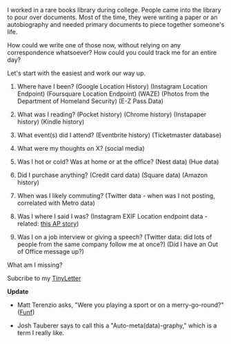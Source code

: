 I worked in a rare books library during college. People came into the library to pour over documents. Most of the time, they were writing a paper or an autobiography and needed primary documents to piece together someone's life. 

How could we write one of those now, without relying on any correspondence whatsoever? How could you could track me for an entire day?

Let's start with the easiest and work our way up.

1. Where have I been? (Google Location History) (Instagram Location Endpoint) (Foursquare Location Endpoint) (WAZE) (Photos from the Department of Homeland Security) (E-Z Pass Data) 

2. What was I reading? (Pocket history) (Chrome history) (Instapaper history) (Kindle history)

3. What event(s) did I attend? (Eventbrite history) (Ticketmaster database)

4. What were my thoughts on X? (social media)

5. Was I hot or cold? Was at home or at the office? (Nest data) (Hue data)

6. Did I purchase anything? (Credit card data) (Square data) (Amazon history)

7. When was I likely commuting? (Twitter data - when was I not posting, correlated with Metro data)

8. Was I where I said I was? (Instagram EXIF Location endpoint data - related: [this AP story](www.washingtonpost.com/politics/lawmaker-with-lavish-decor-billed-private-planes-concerts/2015/02/23/c7754d72-bbac-11e4-bdfa-b8e8f594e6ee_story.html)) 

9. Was I on a job interview or giving a speech? (Twitter data: did lots of people from the same company follow me at once?) (Did I have an Out of Office message up?)


What am I missing?

Subcribe to my [TinyLetter](http://www.tinyletter.com/melodykramer)

**Update**
* Matt Terenzio asks, "Were you playing a sport or on a merry-go-round?" ([Funf](http://www.funf.org/about.html))

* Josh Tauberer says to call this a "Auto-meta(data)-graphy," which is a term I really like. 
 
